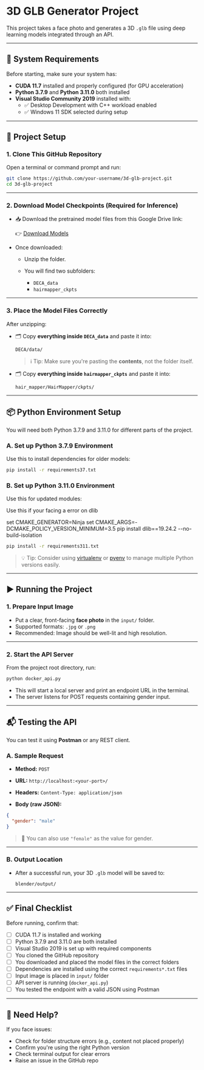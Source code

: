 
# 3D GLB Generator Project

This project takes a face photo and generates a 3D `.glb` file using deep learning models integrated through an API.

---

## 🔧 System Requirements

Before starting, make sure your system has:

- **CUDA 11.7** installed and properly configured (for GPU acceleration)
- **Python 3.7.9** and **Python 3.11.0** both installed
- **Visual Studio Community 2019** installed with:
  - ✅ Desktop Development with C++ workload enabled
  - ✅ Windows 11 SDK selected during setup

---

## 📁 Project Setup

### 1. Clone This GitHub Repository

Open a terminal or command prompt and run:

```bash
git clone https://github.com/your-username/3d-glb-project.git
cd 3d-glb-project
````

---

### 2. Download Model Checkpoints (Required for Inference)

* 📥 Download the pretrained model files from this Google Drive link:

  👉 [Download Models](https://drive.google.com/file/d/1CAcvtqD8XTkjr9C-6G4L12dkQVDZxQkz/view?usp=sharing)

* Once downloaded:

  * Unzip the folder.
  * You will find two subfolders:

    * `DECA_data`
    * `hairmapper_ckpts`

---

### 3. Place the Model Files Correctly

After unzipping:

* 🗂️ Copy **everything inside `DECA_data`** and paste it into:

  ```
  DECA/data/
  ```

  > ℹ️ Tip: Make sure you're pasting the **contents**, not the folder itself.

* 🗂️ Copy **everything inside `hairmapper_ckpts`** and paste it into:

  ```
  hair_mapper/HairMapper/ckpts/
  ```

---

## 📦 Python Environment Setup

You will need both Python 3.7.9 and 3.11.0 for different parts of the project.

### A. Set up Python 3.7.9 Environment

Use this to install dependencies for older models:

```bash
pip install -r requirements37.txt
```

### B. Set up Python 3.11.0 Environment

Use this for updated modules:

Use this if your facing a error on dlib 

set CMAKE_GENERATOR=Ninja
set CMAKE_ARGS=-DCMAKE_POLICY_VERSION_MINIMUM=3.5
pip install dlib==19.24.2 --no-build-isolation

```bash
pip install -r requirements311.txt
```

> 💡 Tip: Consider using [virtualenv](https://virtualenv.pypa.io/en/latest/) or [pyenv](https://github.com/pyenv/pyenv) to manage multiple Python versions easily.

---

## ▶️ Running the Project

### 1. Prepare Input Image

* Put a clear, front-facing **face photo** in the `input/` folder.
* Supported formats: `.jpg` or `.png`
* Recommended: Image should be well-lit and high resolution.

---

### 2. Start the API Server

From the project root directory, run:

```bash
python docker_api.py
```

* This will start a local server and print an endpoint URL in the terminal.
* The server listens for POST requests containing gender input.

---

## 📬 Testing the API

You can test it using **Postman** or any REST client.

### A. Sample Request

* **Method:** `POST`

* **URL:** `http://localhost:<your-port>/`

* **Headers:**
  `Content-Type: application/json`

* **Body (raw JSON):**

```json
{
  "gender": "male"
}
```

> 🔁 You can also use `"female"` as the value for gender.

---

### B. Output Location

* After a successful run, your 3D `.glb` model will be saved to:

  ```
  blender/output/
  ```

---

## ✅ Final Checklist

Before running, confirm that:

* [ ] CUDA 11.7 is installed and working
* [ ] Python 3.7.9 and 3.11.0 are both installed
* [ ] Visual Studio 2019 is set up with required components
* [ ] You cloned the GitHub repository
* [ ] You downloaded and placed the model files in the correct folders
* [ ] Dependencies are installed using the correct `requirements*.txt` files
* [ ] Input image is placed in `input/` folder
* [ ] API server is running (`docker_api.py`)
* [ ] You tested the endpoint with a valid JSON using Postman

---

## 🙋 Need Help?

If you face issues:

* Check for folder structure errors (e.g., content not placed properly)
* Confirm you're using the right Python version
* Check terminal output for clear errors
* Raise an issue in the GitHub repo

